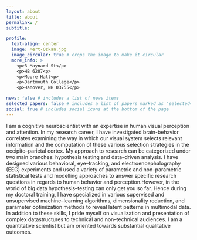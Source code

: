 ```yaml
---
layout: about
title: about
permalink: /
subtitle:

profile:
  text-align: center
  image: Mert-Ozkan.jpg
  image_circular: true # crops the image to make it circular
  more_info: >
    <p>3 Maynard St</p>
    <p>HB 6207<p>
    <p>Moore Hall<p>
    <p>Dartmouth College</p>
    <p>Hanover, NH 03755</p>

news: false # includes a list of news items
selected_papers: false # includes a list of papers marked as "selected={true}"
social: true # includes social icons at the bottom of the page
---
```


I am a cognitive neuroscientist with an expertise in human visual perception and attention. In my research career, I have investigated brain-behavior correlates examining the way in which our visual system selects relevant information and the computation of these various selection strategies in the occipito–parietal cortex. My approach to research can be categorized under two main branches: hypothesis testing and data–driven analysis. I have designed various behavioral, eye–tracking, and electroencephalography (EEG) experiments and used a variety of parametric and non–parametric statistical tests and modelling approaches to answer specific research questions in regards to human behavior and perception.However, in the world of big data hypothesis–testing can only get you so far. Hence during my doctoral training, I have specialized in various supervised and unsupervised machine–learning algorithms, dimensionality reduction, and parameter optimization methods to reveal latent patterns in multimodal data. In addition to these skills, I pride myself on visualization and presentation of complex datastructures to technical and non–technical audiences. I am a quantitative scientist but am oriented towards substantial qualitative outcomes.
